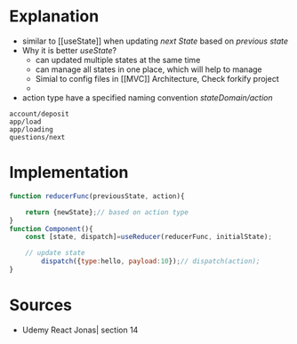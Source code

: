# Explanation

- similar to [[useState]] when updating _next State_ based on _previous state_
- Why it is better _useState_?
    - can updated multiple states at the same time
    - can manage all states in one place, which will help to manage
    - Simial to config files in [[MVC]] Architecture, Check forkify project
    -
- action type have a specified naming convention _stateDomain/action_

```
account/deposit
app/load
app/loading
questions/next
```

# Implementation

```js
function reducerFunc(previousState, action){

	return {newState};// based on action type
}
function Component(){
	const [state, dispatch]=useReducer(reducerFunc, initialState);

	// update state
		dispatch({type:hello, payload:10});// dispatch(action);
}
```

# Sources

- Udemy React Jonas| section 14

